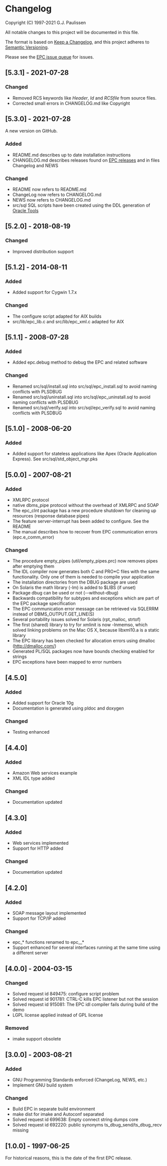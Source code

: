 # Changelog

Copyright (C) 1997-2021 G.J. Paulissen 


All notable changes to this project will be documented in this file.

The format is based on [Keep a Changelog](https://keepachangelog.com/en/1.0.0/),
and this project adheres to [Semantic Versioning](https://semver.org/spec/v2.0.0.html).

Please see the [EPC issue queue](https://github.com/TransferWare/epc/issues) for issues.

## [5.3.1] - 2021-07-28

### Changed

- Removed RCS keywords like $Header$, $Id$ and $RCSfile$ from source files.
- Corrected small errors in CHANGELOG.md like Copyright

## [5.3.0] - 2021-07-28

A new version on GitHub.

### Added

- README.md describes up to date installation instructions
- CHANGELOG.md describes releases found on [EPC releases](https://sourceforge.net/projects/transferware/files/epc/) and in files Changelog and NEWS

### Changed

- README now refers to README.md
- ChangeLog now refers to CHANGELOG.md
- NEWS now refers to CHANGELOG.md
- src/sql SQL scripts have been created using the DDL generation of [Oracle Tools](https://github.com/paulissoft/oracle-tools)

## [5.2.0] -  2018-08-19

### Changed

- Improved distribution support

## [5.1.2] - 2014-08-11

### Added

- Added support for Cygwin 1.7.x

### Changed

- The configure script adapted for AIX builds
- src/lib/epc_lib.c and src/lib/epc_xml.c adapted for AIX

## [5.1.1] -  2008-07-28

### Added

- Added epc.debug method to debug the EPC and related software

### Changed

- Renamed src/sql/install.sql into src/sql/epc_install.sql to avoid naming conflicts with PLSDBUG
- Renamed src/sql/uninstall.sql into src/sql/epc_uninstall.sql to avoid naming conflicts with PLSDBUG
- Renamed src/sql/verify.sql into src/sql/epc_verify.sql to avoid naming conflicts with PLSDBUG

## [5.1.0] -  2008-06-20

### Added

- Added support for stateless applications like Apex (Oracle Application Express). See src/sql/std_object_mgr.pks

## [5.0.0] - 2007-08-21

### Added

- XMLRPC protocol
- native dbms_pipe protocol without the overhead of XMLRPC and SOAP
- The epc_clnt package has a new procedure shutdown for cleaning up resources (response database pipes)
- The feature server-interrupt has been added to configure. See the README
- The manual describes how to recover from EPC communication errors (epc.e_comm_error)

### Changed

- The procedure empty_pipes (util/empty_pipes.prc) now removes pipes after emptying them
- The IDL compiler now generates both C and PRO*C files with the same functionality. Only one of them is needed to compile your application
- The installation directories from the DBUG package are used
- On Solaris the math library (-lm) is added to $LIBS (if unset)
- Package dbug can be used or not (--without-dbug)
- Backwards compatibility for subtypes and exceptions which are part of the EPC package specification
- The EPC communication error message can be retrieved via SQLERRM instead of DBMS_OUTPUT.GET_LINE(S)
- Several portability issues solved for Solaris (rpt_malloc, strtof)
- The first (shared) library to try for xmlinit is now -lnmemso, which solved linking problems on the Mac OS X, because libxml10.a is a static library
- The EPC library has been checked for allocation errors using dmalloc (http://dmalloc.com/)
- Generated PL/SQL packages now have bounds checking enabled for strings
- EPC exceptions have been mapped to error numbers

## [4.5.0]

### Added

- Added support for Oracle 10g
- Documentation is generated using pldoc and doxygen

### Changed

- Testing enhanced

## [4.4.0]

### Added

- Amazon Web services example
- XML IDL type added

### Changed

- Documentation updated

## [4.3.0]

### Added

- Web services implemented
- Support for HTTP added

### Changed

- Documentation updated

## [4.2.0]

### Added 

- SOAP message layout implemented
- Support for TCP/IP added

### Changed

- epc_* functions renamed to epc__*
- Support enhanced for several interfaces running at the same time using a different server

## [4.0.0] -  2004-03-15

### Changed

- Solved request id 849475: configure script problem
- Solved request id 901781: CTRL-C kills EPC listener but not the session
- Solved request id 915081: The EPC idl compiler fails during build of the demo
- LGPL license applied instead of GPL license

### Removed

- imake support obsolete

## [3.0.0] - 2003-08-21

### Added

- GNU Programming Standards enforced (ChangeLog, NEWS, etc.)
- Implement GNU build system

### Changed

- Build EPC in separate build environment
- make dist for imake and Autoconf separated
- Solved request id 699638: Empty connect string dumps core
- Solved request id 692220: public synonyms ts_dbug_send/ts_dbug_recv missing

## [1.0.0] - 1997-06-25

For historical reasons, this is the date of the first EPC release.

